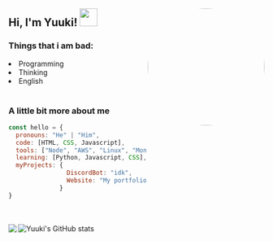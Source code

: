 <h2> Hi, I'm Yuuki! <img src="https://emoji.gg/assets/emoji/1317_intslUrarakaSleepy.gif" width="35">
<img align='right' src="https://avatars.githubusercontent.com/u/52652158?v=4" width="230" style="border-radius: 100%;">


### Things that i am bad:
<li> Programming </li>
<li> Thinking </li>
<li> English </li>

<br>


### A little bit more about me
```javascript
const hello = {
  pronouns: "He" | "Him",
  code: [HTML, CSS, Javascript],
  tools: ["Node", "AWS", "Linux", "MongoDB", "PhotoShop", "Unity"],
  learning: [Python, Javascript, CSS],
  myProjects: {
                DiscordBot: "idk",
                Website: "My portfolio"
              }
}
```

<br><br>
![Yuuki's GitHub stats](https://github-readme-stats.vercel.app/api?username=rene-roid&show_icons=true&theme=tokyonight) <img align="left" src="https://media.discordapp.net/attachments/646342392646991892/841967665005330453/641050A2-0147-49E6-ADFA-BF8A69E385CB.jpeg">
